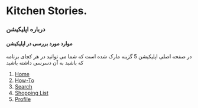 # Kitchen Stories.
### درباره اپلیکیشن
#### موارد مورد بررسی در اپلیکیشن

در صفحه اصلی اپلیکیشن 5 گزینه مارک شده است که شما می توانید در هر کجای برنامه که باشید به آن دسرسی داشته باشید
1. [Home]()
2. [How-To]()
3. [Search]()
4. [Shopping List]()
5. [Profile]()




